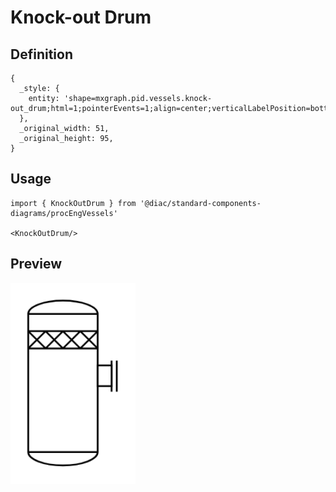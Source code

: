 # Knock-out Drum

## Definition

```
{
  _style: { 
    entity: 'shape=mxgraph.pid.vessels.knock-out_drum;html=1;pointerEvents=1;align=center;verticalLabelPosition=bottom;verticalAlign=top;dashed=0;',
  },
  _original_width: 51,
  _original_height: 95,
}
```

## Usage

```
import { KnockOutDrum } from '@diac/standard-components-diagrams/procEngVessels'

<KnockOutDrum/>
```

## Preview

<img src="./knock-out-drum.png" width="200"/>
